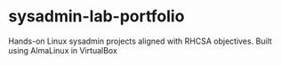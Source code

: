 # sysadmin-lab-portfolio
Hands-on Linux sysadmin projects aligned with RHCSA objectives. Built using AlmaLinux in VirtualBox
